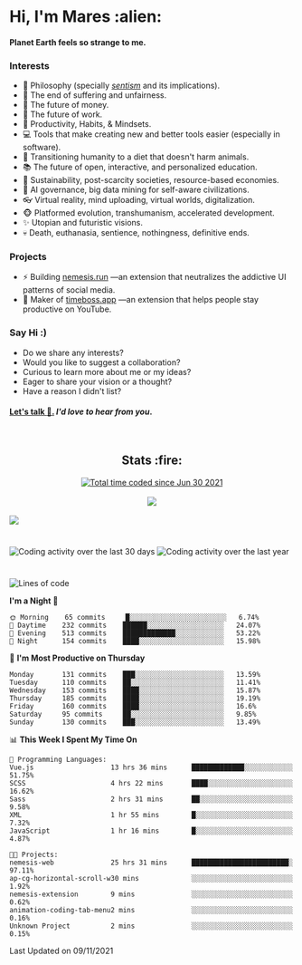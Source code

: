 <h1>Hi, I'm Mares :alien:</h1>

#### Planet Earth feels so strange to me.

### **Interests**

- 🌊 Philosophy (specially [_sentism_][sentismmedium] and its implications).
- 🎯 The end of suffering and unfairness.
- 💸 The future of money.
- 💼 The future of work.
- 🧠 Productivity, Habits, & Mindsets.
- 💻 Tools that make creating new and better tools easier (especially in software).
- 🥗 Transitioning humanity to a diet that doesn't harm animals.
- 📚 The future of open, interactive, and personalized education.
- 🌱 Sustainability, post-scarcity societies, resource-based economies.
- 🤖 AI governance, big data mining for self-aware civilizations.
- 👓 Virtual reality, mind uploading, virtual worlds, digitalization.
- 🐵 Platformed evolution, transhumanism, accelerated development.
- ✨ Utopian and futuristic visions.
- 💀 Death, euthanasia, sentience, nothingness, definitive ends.


### **Projects**

- ⚡ Building [nemesis.run](https://nemesis.run) —an extension that neutralizes the addictive UI patterns of social media.
- 💎 Maker of [timeboss.app](https://timeboss.app) —an extension that helps people stay productive on YouTube.


### **Say Hi :)**

- Do we share any interests?
- Would you like to suggest a collaboration?
- Curious to learn more about me or my ideas?
- Eager to share your vision or a thought?
- Have a reason I didn't list?

#### [Let's talk :wave:.](mailto:mareszhar@gmail.com) _I'd love to hear from you_.

[sentismmedium]: https://medium.com/@mareszhar/born-a-prisoner-a-reflection-about-life-its-struggles-and-a-plan-to-escape-d8566ce9b026

<br>

<h2 align="center">Stats :fire:</h2>

<div align="center">
  <a href="https://wakatime.com/@cfdc0e0d-4860-4b62-9ff0-cb659185525e">
    <img src="https://wakatime.com/badge/user/cfdc0e0d-4860-4b62-9ff0-cb659185525e.svg" alt="Total time coded since Jun 30 2021" />
  </a>
</div>

<br>

<div align="center">
  <img src="https://github-readme-streak-stats.herokuapp.com?user=mareszhar&theme=black-ice&hide_border=true&stroke=FFFFFF15&ring=DF8FFE&fire=DF8FFE&currStreakLabel=DF8FFE&background=1A232A&currStreakNum=86FFAB&dates=B1AAB3FF">
</div>

<!-- Add or remove this: &dates=B1AAB3FF at the end of the streak stats URL if they get bugged and aren't updating -->

<br>

<img src="https://activity-graph.herokuapp.com/graph?username=mareszhar&theme=nord&bg_color=00000000&color=979797&line=DF8FFE&point=00000000&area=true&hide_border=true">

<br>

<h1></h1>

<img src="https://wakatime.com/share/@mares/5df0ff02-9c79-41b4-b540-51dc9c65a57b.svg" alt="Coding activity over the last 30 days" />
<img src="https://wakatime.com/share/@mares/ea89ba71-f374-40af-930c-e0655909fe37.svg" alt="Coding activity over the last year" />

<h1></h1>

<!--START_SECTION:waka-->
![Lines of code](https://img.shields.io/badge/From%20Hello%20World%20I%27ve%20Written-159220%20lines%20of%20code-blue)

**I'm a Night 🦉** 

```text
🌞 Morning    65 commits     █░░░░░░░░░░░░░░░░░░░░░░░░   6.74% 
🌆 Daytime    232 commits    ██████░░░░░░░░░░░░░░░░░░░   24.07% 
🌃 Evening    513 commits    █████████████░░░░░░░░░░░░   53.22% 
🌙 Night      154 commits    ████░░░░░░░░░░░░░░░░░░░░░   15.98%

```
📅 **I'm Most Productive on Thursday** 

```text
Monday       131 commits    ███░░░░░░░░░░░░░░░░░░░░░░   13.59% 
Tuesday      110 commits    ██░░░░░░░░░░░░░░░░░░░░░░░   11.41% 
Wednesday    153 commits    ████░░░░░░░░░░░░░░░░░░░░░   15.87% 
Thursday     185 commits    ████░░░░░░░░░░░░░░░░░░░░░   19.19% 
Friday       160 commits    ████░░░░░░░░░░░░░░░░░░░░░   16.6% 
Saturday     95 commits     ██░░░░░░░░░░░░░░░░░░░░░░░   9.85% 
Sunday       130 commits    ███░░░░░░░░░░░░░░░░░░░░░░   13.49%

```


📊 **This Week I Spent My Time On** 

```text
💬 Programming Languages: 
Vue.js                   13 hrs 36 mins      █████████████░░░░░░░░░░░░   51.75% 
SCSS                     4 hrs 22 mins       ████░░░░░░░░░░░░░░░░░░░░░   16.62% 
Sass                     2 hrs 31 mins       ██░░░░░░░░░░░░░░░░░░░░░░░   9.58% 
XML                      1 hr 55 mins        █░░░░░░░░░░░░░░░░░░░░░░░░   7.32% 
JavaScript               1 hr 16 mins        █░░░░░░░░░░░░░░░░░░░░░░░░   4.87%

🐱‍💻 Projects: 
nemesis-web              25 hrs 31 mins      ████████████████████████░   97.11% 
ap-cg-horizontal-scroll-w30 mins             ░░░░░░░░░░░░░░░░░░░░░░░░░   1.92% 
nemesis-extension        9 mins              ░░░░░░░░░░░░░░░░░░░░░░░░░   0.62% 
animation-coding-tab-menu2 mins              ░░░░░░░░░░░░░░░░░░░░░░░░░   0.16% 
Unknown Project          2 mins              ░░░░░░░░░░░░░░░░░░░░░░░░░   0.15%

```


 Last Updated on 09/11/2021
<!--END_SECTION:waka-->

